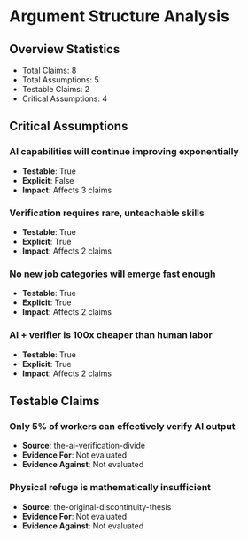 # Argument Structure Analysis

## Overview Statistics
- Total Claims: 8
- Total Assumptions: 5
- Testable Claims: 2
- Critical Assumptions: 4

## Critical Assumptions

### AI capabilities will continue improving exponentially
- **Testable**: True
- **Explicit**: False
- **Impact**: Affects 3 claims

### Verification requires rare, unteachable skills
- **Testable**: True
- **Explicit**: True
- **Impact**: Affects 2 claims

### No new job categories will emerge fast enough
- **Testable**: True
- **Explicit**: True
- **Impact**: Affects 2 claims

### AI + verifier is 100x cheaper than human labor
- **Testable**: True
- **Explicit**: True
- **Impact**: Affects 2 claims

## Testable Claims

### Only 5% of workers can effectively verify AI output
- **Source**: the-ai-verification-divide
- **Evidence For**: Not evaluated
- **Evidence Against**: Not evaluated

### Physical refuge is mathematically insufficient
- **Source**: the-original-discontinuity-thesis
- **Evidence For**: Not evaluated
- **Evidence Against**: Not evaluated